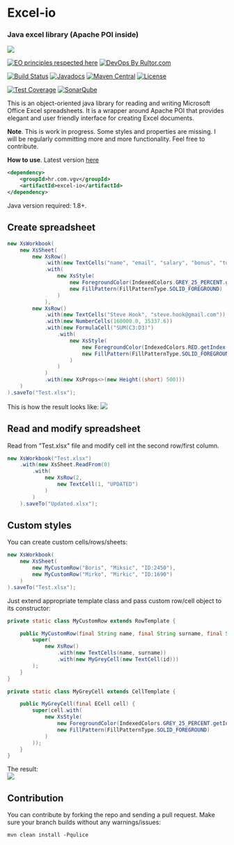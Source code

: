 # Excel-io
### Java excel library (Apache POI inside)
<img src="https://png.icons8.com/color/100/000000/ms-excel.png">

[![EO principles respected here](http://www.elegantobjects.org/badge.svg)](http://www.elegantobjects.org)
[![DevOps By Rultor.com](http://www.rultor.com/b/Vatavuk/excel-io)](http://www.rultor.com/p/Vatavuk/excel-io)

[![Build Status](https://travis-ci.org/Vatavuk/excel-io.svg?branch=master)](https://travis-ci.org/Vatavuk/excel-io)
[![Javadocs](http://javadoc.io/badge/hr.com.vgv/excel-io.svg)](http://javadoc.io/doc/hr.com.vgv/excel-io)
[![Maven Central](https://img.shields.io/maven-central/v/hr.com.vgv/excel-io.svg)](https://maven-badges.herokuapp.com/maven-central/hr.com.vgv/excel-io)
[![License](https://img.shields.io/badge/license-MIT-green.svg)](https://github.com/Vatavuk/excel-io/blob/master/LICENSE.txt)

[![Test Coverage](https://codecov.io/gh/Vatavuk/excel-io/branch/master/graph/badge.svg)](https://codecov.io/gh/Vatavuk/excel-io)
[![SonarQube](https://img.shields.io/badge/sonar-ok-green.svg)](https://sonarcloud.io/dashboard/index/hr.com.vgv:excel-io)

This is an object-oriented java library for reading and writing Microsoft Office Excel spreadsheets.
It is a wrapper around Apache POI that provides elegant and user friendly interface for creating Excel documents. 

**Note**.
This is work in progress. Some styles and properties are missing.
I will be regularly committing more and more functionality. Feel free to contribute.


**How to use**.
Latest version [here](https://github.com/Vatavuk/excel-io/releases)

```xml
<dependency>
    <groupId>hr.com.vgv</groupId>
    <artifactId>excel-io</artifactId>
</dependency>
```

Java version required: 1.8+.


## Create spreadsheet
```java
new XsWorkbook(
    new XsSheet(
        new XsRow()
            .with(new TextCells("name", "email", "salary", "bonus", "total"))
            .with(
                new XsStyle(
                    new ForegroundColor(IndexedColors.GREY_25_PERCENT.getIndex()),
                    new FillPattern(FillPatternType.SOLID_FOREGROUND)
                )
            ),
        new XsRow()
            .with(new TextCells("Steve Hook", "steve.hook@gmail.com"))
            .with(new NumberCells(160000.0, 35337.6))
            .with(new FormulaCell("SUM(C3:D3)")
                .with(
                    new XsStyle(
                        new ForegroundColor(IndexedColors.RED.getIndex()),
                        new FillPattern(FillPatternType.SOLID_FOREGROUND)
                    )
                )
            )
            .with(new XsProps<>(new Height((short) 500)))
    )
).saveTo("Test.xlsx");
```
This is how the result looks like:
<img src="https://i.imgur.com/3hUJkJ2.png"/>

## Read and modify spreadsheet
Read from "Test.xlsx" file and modify cell int the second row/first column.
```java
new XsWorkbook("Test.xlsx")
    .with(new XsSheet.ReadFrom(0)
        .with(
            new XsRow(2,
                new TextCell(1, "UPDATED")
            )
        )
    ).saveTo("Updated.xlsx");
```

## Custom styles
You can create custom cells/rows/sheets:
```java
new XsWorkbook(
    new XsSheet(
        new MyCustomRow("Boris", "Miksic", "ID:2450"),
        new MyCustomRow("Mirko", "Mirkic", "ID:1690")
    )
).saveTo("Test.xlsx");

```
Just extend appropriate template class and pass custom row/cell object to its constructor:
```java
private static class MyCustomRow extends RowTemplate {

    public MyCustomRow(final String name, final String surname, final String id) {
        super(
            new XsRow()
                .with(new TextCells(name, surname))
                .with(new MyGreyCell(new TextCell(id)))
        );
    }
}

private static class MyGreyCell extends CellTemplate {

    public MyGreyCell(final ECell cell) {
        super(cell.with(
            new XsStyle(
                new ForegroundColor(IndexedColors.GREY_25_PERCENT.getIndex()),
                new FillPattern(FillPatternType.SOLID_FOREGROUND)
            )
        ));
    }
}
```

The result:  
<img src="https://i.imgur.com/9BzW6VR.png"/>

## Contribution
You can contribute by forking the repo and sending a pull request.
Make sure your branch builds without any warnings/issues:

```
mvn clean install -Pqulice
```

